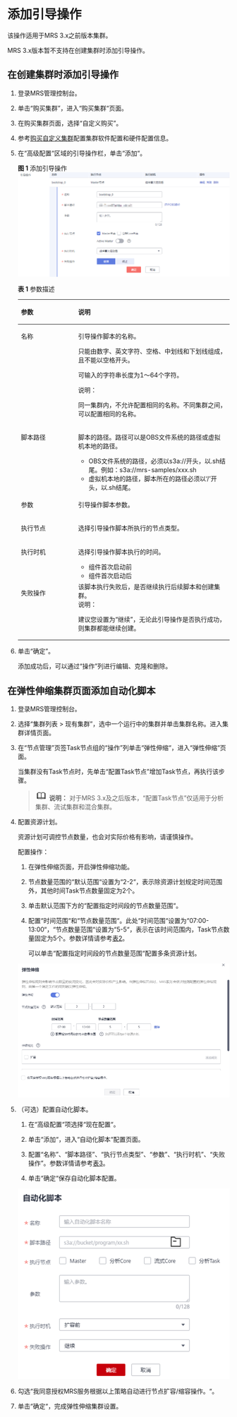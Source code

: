# 添加引导操作<a name="mrs_01_0415"></a>

该操作适用于MRS 3.x之前版本集群。

MRS 3.x版本暂不支持在创建集群时添加引导操作。

## 在创建集群时添加引导操作<a name="section12545411416"></a>

1.  登录MRS管理控制台。
2.  单击“购买集群”，进入“购买集群“页面。
3.  在购买集群页面，选择“自定义购买”。
4.  参考[购买自定义集群](购买自定义集群.md)配置集群软件配置和硬件配置信息。
5.  在“高级配置“区域的引导操作栏，单击“添加“。

    **图 1**  添加引导操作<a name="fig19887953114815"></a>  
    ![](figures/添加引导操作.png "添加引导操作")

    **表 1**  参数描述

    <a name="table37491430154018"></a>
    <table><thead align="left"><tr id="row1574783017401"><th class="cellrowborder" valign="top" width="27%" id="mcps1.2.3.1.1"><p id="p1674723044017"><a name="p1674723044017"></a><a name="p1674723044017"></a>参数</p>
    </th>
    <th class="cellrowborder" valign="top" width="73%" id="mcps1.2.3.1.2"><p id="p15747183094010"><a name="p15747183094010"></a><a name="p15747183094010"></a>说明</p>
    </th>
    </tr>
    </thead>
    <tbody><tr id="row77471830174011"><td class="cellrowborder" valign="top" width="27%" headers="mcps1.2.3.1.1 "><p id="p074793014020"><a name="p074793014020"></a><a name="p074793014020"></a>名称</p>
    </td>
    <td class="cellrowborder" valign="top" width="73%" headers="mcps1.2.3.1.2 "><p id="p15747133015400"><a name="p15747133015400"></a><a name="p15747133015400"></a>引导操作脚本的名称。</p>
    <p id="p11747230104016"><a name="p11747230104016"></a><a name="p11747230104016"></a>只能由数字、英文字符、空格、中划线和下划线组成，且不能以空格开头。</p>
    <p id="p2074714304407"><a name="p2074714304407"></a><a name="p2074714304407"></a>可输入的字符串长度为1～64个字符。</p>
    <div class="note" id="note874733015401"><a name="note874733015401"></a><a name="note874733015401"></a><span class="notetitle"> 说明： </span><div class="notebody"><p id="p57475301403"><a name="p57475301403"></a><a name="p57475301403"></a>同一集群内，不允许配置相同的名称。不同集群之间，可以配置相同的名称。</p>
    </div></div>
    </td>
    </tr>
    <tr id="row374783034013"><td class="cellrowborder" valign="top" width="27%" headers="mcps1.2.3.1.1 "><p id="p117472303401"><a name="p117472303401"></a><a name="p117472303401"></a>脚本路径</p>
    </td>
    <td class="cellrowborder" valign="top" width="73%" headers="mcps1.2.3.1.2 "><p id="p27472030104010"><a name="p27472030104010"></a><a name="p27472030104010"></a>脚本的路径。路径可以是OBS文件系统的路径或虚拟机本地的路径。</p>
    <a name="ul107475303406"></a><a name="ul107475303406"></a><ul id="ul107475303406"><li>OBS文件系统的路径，必须以s3a://开头，以.sh结尾。例如：s3a://mrs-samples/xxx.sh</li><li>虚拟机本地的路径，脚本所在的路径必须以‘/’开头，以.sh结尾。</li></ul>
    </td>
    </tr>
    <tr id="row116331135103210"><td class="cellrowborder" valign="top" width="27%" headers="mcps1.2.3.1.1 "><p id="p3748103011406"><a name="p3748103011406"></a><a name="p3748103011406"></a>参数</p>
    </td>
    <td class="cellrowborder" valign="top" width="73%" headers="mcps1.2.3.1.2 "><p id="p1748530194020"><a name="p1748530194020"></a><a name="p1748530194020"></a>引导操作脚本参数。</p>
    </td>
    </tr>
    <tr id="row274823064014"><td class="cellrowborder" valign="top" width="27%" headers="mcps1.2.3.1.1 "><p id="p8748183014016"><a name="p8748183014016"></a><a name="p8748183014016"></a>执行节点</p>
    </td>
    <td class="cellrowborder" valign="top" width="73%" headers="mcps1.2.3.1.2 "><p id="p474833019404"><a name="p474833019404"></a><a name="p474833019404"></a>选择引导操作脚本所执行的节点类型。</p>
    </td>
    </tr>
    <tr id="row15749153054013"><td class="cellrowborder" valign="top" width="27%" headers="mcps1.2.3.1.1 "><p id="p4748133094012"><a name="p4748133094012"></a><a name="p4748133094012"></a>执行时机</p>
    </td>
    <td class="cellrowborder" valign="top" width="73%" headers="mcps1.2.3.1.2 "><p id="p672101713338"><a name="p672101713338"></a><a name="p672101713338"></a>选择引导操作脚本执行的时间。</p>
    <a name="ul7461220103311"></a><a name="ul7461220103311"></a><ul id="ul7461220103311"><li>组件首次启动前</li><li>组件首次启动后</li></ul>
    </td>
    </tr>
    <tr id="row474917307402"><td class="cellrowborder" valign="top" width="27%" headers="mcps1.2.3.1.1 "><p id="p197493309403"><a name="p197493309403"></a><a name="p197493309403"></a>失败操作</p>
    </td>
    <td class="cellrowborder" valign="top" width="73%" headers="mcps1.2.3.1.2 "><div class="p" id="p1974915300402"><a name="p1974915300402"></a><a name="p1974915300402"></a>该脚本执行失败后，是否继续执行后续脚本和创建集群。<div class="note" id="note4749183094012"><a name="note4749183094012"></a><a name="note4749183094012"></a><span class="notetitle"> 说明： </span><div class="notebody"><p id="p147496308407"><a name="p147496308407"></a><a name="p147496308407"></a>建议您设置为“继续”，无论此引导操作是否执行成功，则集群都能继续创建。</p>
    </div></div>
    </div>
    </td>
    </tr>
    </tbody>
    </table>

6.  单击“确定”。

    添加成功后，可以通过“操作”列进行编辑、克隆和删除。


## 在弹性伸缩集群页面添加自动化脚本<a name="section1675203104312"></a>

1.  登录MRS管理控制台。
2.  选择“集群列表 \> 现有集群”，选中一个运行中的集群并单击集群名称。进入集群详情页面。
3.  在“节点管理”页签Task节点组的“操作”列单击“弹性伸缩“，进入“弹性伸缩“页面。

    当集群没有Task节点时，先单击“配置Task节点”增加Task节点，再执行该步骤。

    >![](public_sys-resources/icon-note.gif) **说明：** 
    >对于MRS 3.x及之后版本，“配置Task节点”仅适用于分析集群、流试集群和混合集群。

4.  配置资源计划。

    资源计划可调控节点数量，也会对实际价格有影响，请谨慎操作。

    配置操作：

    1.  在弹性伸缩页面，开启弹性伸缩功能。
    2.  节点数量范围的“默认范围“设置为“2-2“，表示除资源计划规定时间范围外，其他时间Task节点数量固定为2个。
    3.  单击默认范围下方的“配置指定时间段的节点数量范围“。
    4.  配置“时间范围“和“节点数量范围“。此处“时间范围“设置为“07:00-13:00“，“节点数量范围“设置为“5-5“，表示在该时间范围内，Task节点数量固定为5个。参数详情请参考[表2](配置弹性伸缩规则.md#table1846575414619)。

        可以单击“配置指定时间段的节点数量范围“配置多条资源计划。

    ![](figures/4-18-4-配置资源计划.png)

5.  （可选）配置自动化脚本。

    1.  在“高级配置“项选择“现在配置“。
    2.  单击“添加“，进入“自动化脚本“配置页面。

    1.  配置“名称”、“脚本路径”、“执行节点类型”、“参数”、“执行时机”、“失败操作”。参数详情请参考[表3](配置弹性伸缩规则.md#table15644113520578)。
    2.  单击“确定“保存自动化脚本配置。

    ![](figures/4-18-4-配置自动化脚本.png)

6.  勾选“我同意授权MRS服务根据以上策略自动进行节点扩容/缩容操作。“。
7.  单击“确定“，完成弹性伸缩集群设置。

